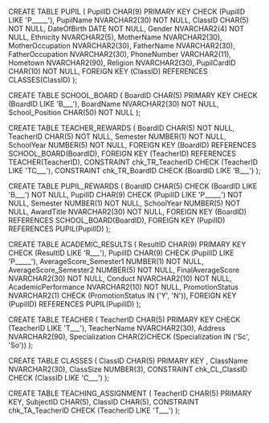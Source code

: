 CREATE TABLE PUPIL (
    PupilID CHAR(9) PRIMARY KEY CHECK (PupilID LIKE 'P_____'),
    PupilName NVARCHAR2(30) NOT NULL,
    ClassID CHAR(5) NOT NULL,
    DateOfBirth DATE NOT NULL,
    Gender NVARCHAR2(4) NOT NULL,
    Ethnicity NVARCHAR2(5),
    MotherName NVARCHAR2(30),
    MotherOccupation NVARCHAR2(30),
    FatherName NVARCHAR2(30),
    FatherOccupation NVARCHAR2(30),
    PhoneNumber VARCHAR2(11),
    Hometown NVARCHAR2(90),
    Religion NVARCHAR2(30),
    PupilCardID CHAR(10) NOT NULL,
    FOREIGN KEY (ClassID) REFERENCES CLASSES(ClassID)
);

CREATE TABLE SCHOOL_BOARD (
    BoardID CHAR(5) PRIMARY KEY CHECK (BoardID LIKE 'B___'),
    BoardName NVARCHAR2(30) NOT NULL,
    School_Position CHAR(50) NOT NULL
);

CREATE TABLE TEACHER_REWARDS (
    BoardID CHAR(5) NOT NULL,
    TeacherID CHAR(5) NOT NULL,
    Semester NUMBER(1) NOT NULL,
    SchoolYear NUMBER(5) NOT NULL,
    FOREIGN KEY (BoardID) REFERENCES SCHOOL_BOARD(BoardID),
    FOREIGN KEY (TeacherID) REFERENCES TEACHER(TeacherID),
    CONSTRAINT chk_TR_TeacherID CHECK (TeacherID LIKE 'TC___'),
    CONSTRAINT chk_TR_BoardID CHECK (BoardID LIKE 'B___')
);


CREATE TABLE PUPIL_REWARDS (
    BoardID CHAR(5) CHECK (BoardID LIKE 'B___') NOT NULL,
    PupilID CHAR(9) CHECK (PupilID LIKE 'P_____') NOT NULL,
    Semester NUMBER(1) NOT NULL,
    SchoolYear NUMBER(5) NOT NULL,
    AwardTitle NVARCHAR2(30) NOT NULL,
    FOREIGN KEY (BoardID) REFERENCES SCHOOL_BOARD(BoardID),
    FOREIGN KEY (PupilID) REFERENCES PUPIL(PupilID)
);


CREATE TABLE ACADEMIC_RESULTS (
    ResultID CHAR(9) PRIMARY KEY CHECK (ResultID LIKE 'R___'),
    PupilID CHAR(9) CHECK (PupilID LIKE 'P_____'),
    AverageScore_Semester1 NUMBER(1) NOT NULL,
    AverageScore_Semester2 NUMBER(5) NOT NULL,
    FinalAverageScore NVARCHAR2(30) NOT NULL,
    Conduct NVARCHAR2(10) NOT NULL,
    AcademicPerformance NVARCHAR2(10) NOT NULL,
    PromotionStatus NVARCHAR2(1) CHECK (PromotionStatus IN ('Y', 'N')),
    FOREIGN KEY (PupilID) REFERENCES PUPIL(PupilID)
);


CREATE TABLE TEACHER (
    TeacherID CHAR(5) PRIMARY KEY CHECK (TeacherID LIKE 'T___'),
    TeacherName NVARCHAR2(30),
    Address NVARCHAR2(90),
    Specialization CHAR(2)CHECK (Specialization IN ('Sc', 'So'))
);


CREATE TABLE CLASSES (
    ClassID CHAR(5) PRIMARY KEY ,
    ClassName NVARCHAR2(30),
    ClassSize NUMBER(3),
    CONSTRAINT chk_CL_ClassID CHECK (ClassID LIKE 'C___')
);


CREATE TABLE TEACHING_ASSIGNMENT (
    TeacherID CHAR(5) PRIMARY KEY,
    SubjectID CHAR(5),
    ClassID CHAR(5),
    CONSTRAINT chk_TA_TeacherID CHECK (TeacherID LIKE 'T___')
);
